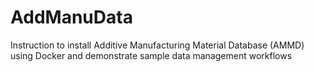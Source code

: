 # AddManuData
Instruction to install Additive Manufacturing Material Database (AMMD) using Docker and demonstrate sample data management workflows 
